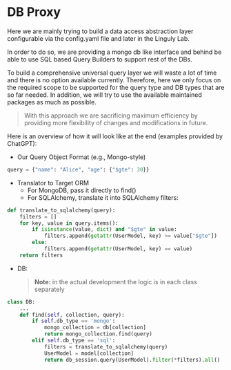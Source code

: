 # DB Proxy

Here we are mainly trying to build a data access abstraction layer configurable via the config.yaml file and later in the Linguly Lab.

In order to do so, we are providing a mongo db like interface and behind be able to use SQL based Query Builders to support rest of the DBs.

To build a comprehensive universal query layer we will waste a lot of time and there is no option available currently. Therefore, here we only focus on the required scope to be supported for the query type and DB types that are so far needed.
In addition, we will try to use the available maintained packages as much as possible.

> With this approach we are sacrificing maximum efficiency by providing more flexibility of changes and modifications in future.

Here is an overview of how it will look like at the end (examples provided by ChatGPT):

- Our Query Object Format (e.g., Mongo-style)
```python
query = {"name": "Alice", "age": {"$gte": 30}}
```

- Translator to Target ORM
    - For MongoDB, pass it directly to find()
    - For SQLAlchemy, translate it into SQLAlchemy filters:

```python
def translate_to_sqlalchemy(query):
    filters = []
    for key, value in query.items():
        if isinstance(value, dict) and "$gte" in value:
            filters.append(getattr(UserModel, key) >= value["$gte"])
        else:
            filters.append(getattr(UserModel, key) == value)
    return filters
```

- DB:
    > **Note:** in the actual development the logic is in each class separately

```python
class DB:
    ...
    def find(self, collection, query):
        if self.db_type == 'mongo':
            mongo_collection = db[collection]
            return mongo_collection.find(query)
        elif self.db_type == 'sql':
            filters = translate_to_sqlalchemy(query)
            UserModel = model[collection]
            return db_session.query(UserModel).filter(*filters).all()
```
